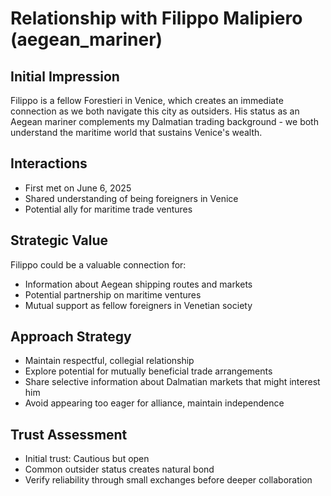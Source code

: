 # Relationship with Filippo Malipiero (aegean_mariner)

## Initial Impression
Filippo is a fellow Forestieri in Venice, which creates an immediate connection as we both navigate this city as outsiders. His status as an Aegean mariner complements my Dalmatian trading background - we both understand the maritime world that sustains Venice's wealth.

## Interactions
- First met on June 6, 2025
- Shared understanding of being foreigners in Venice
- Potential ally for maritime trade ventures

## Strategic Value
Filippo could be a valuable connection for:
- Information about Aegean shipping routes and markets
- Potential partnership on maritime ventures
- Mutual support as fellow foreigners in Venetian society

## Approach Strategy
- Maintain respectful, collegial relationship
- Explore potential for mutually beneficial trade arrangements
- Share selective information about Dalmatian markets that might interest him
- Avoid appearing too eager for alliance, maintain independence

## Trust Assessment
- Initial trust: Cautious but open
- Common outsider status creates natural bond
- Verify reliability through small exchanges before deeper collaboration
